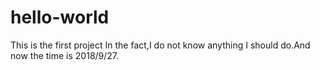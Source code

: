 # hello-world
This is the first project
In the fact,I do not know anything I should do.And now the time is 2018/9/27.
